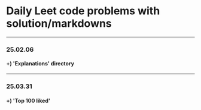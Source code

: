 # Daily Leet code problems with solution/markdowns

---

### 25.02.06 
#### +) 'Explanations' directory
---

### 25.03.31
#### +) 'Top 100 liked'